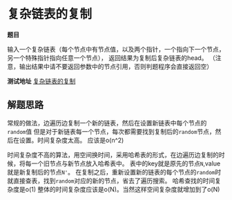 # 复杂链表的复制

**题目**

输入一个复杂链表（每个节点中有节点值，以及两个指针，一个指向下一个节点，另一个特殊指针指向任意一个节点），
返回结果为复制后复杂链表的head。
（注意，输出结果中请不要返回参数中的节点引用，否则判题程序会直接返回空）

**测试地址**
[复杂链表的复制](https://www.nowcoder.com/practice/f836b2c43afc4b35ad6adc41ec941dba?tpId=13&tqId=11178&tPage=2&rp=2&ru=/ta/coding-interviews&qru=/ta/coding-interviews/question-ranking)

## 解题思路

常规的做法，边遍历边复制一个新的链表，然后在设置新链表中每个节点的`random`值
但是对于新链表每一个节点，每次都需要找到复制后的`random`节点，然后在设置。时间复杂度太高。
应该是o(n^2)

时间复杂度不高的算法，用空间换时间，采用哈希表的形式，在边遍历边复制的时候，将每一个旧节点与新节点放入哈希表中。
表中的key就是原先的节点`N`,value就是新复制后的节点`N'`。
在复制之后，重新设置新的链表的每个节点的`random`时就直接查表，找到`random`对应的新的节点，省去了遍历搜索。
哈希查找的时间复杂度是o(1) 整体的时间复杂度应该是o(N)。当然这样空间复杂度就增加到了o(N)
